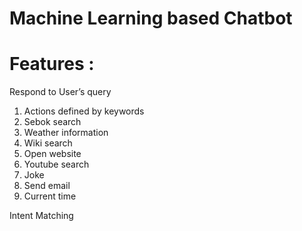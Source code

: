 # Machine Learning based Chatbot
# Features :
Respond to User’s query 
1. Actions defined by keywords 
2. Sebok search
3. Weather information
4. Wiki search
5. Open website
6. Youtube search
7. Joke
8. Send email
9. Current time

Intent Matching
